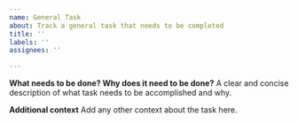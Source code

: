 ```yaml
---
name: General Task
about: Track a general task that needs to be completed
title: ''
labels: ''
assignees: ''

---
```


**What needs to be done? Why does it need to be done?**
A clear and concise description of what task needs to be accomplished and why.

**Additional context**
Add any other context about the task here.
